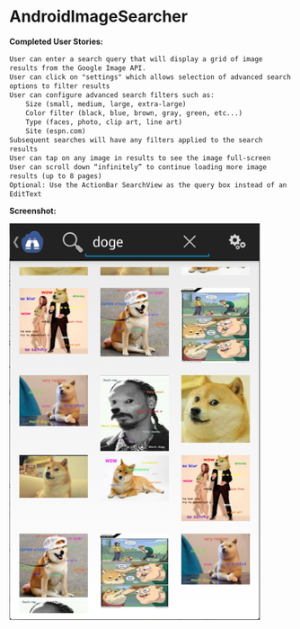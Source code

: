AndroidImageSearcher
====================

**Completed User Stories:**

    User can enter a search query that will display a grid of image results from the Google Image API.
    User can click on "settings" which allows selection of advanced search options to filter results
    User can configure advanced search filters such as:
        Size (small, medium, large, extra-large)
        Color filter (black, blue, brown, gray, green, etc...)
        Type (faces, photo, clip art, line art)
        Site (espn.com)
    Subsequent searches will have any filters applied to the search results
    User can tap on any image in results to see the image full-screen
    User can scroll down “infinitely” to continue loading more image results (up to 8 pages)
    Optional: Use the ActionBar SearchView as the query box instead of an EditText
 
 **Screenshot:**

 ![Grid Image Searcher Screenshot](GImageSearch.png)
